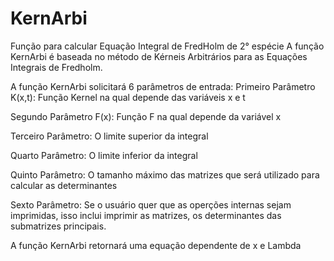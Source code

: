 # KernArbi
Função para calcular Equação Integral de FredHolm de 2° espécie
A função KernArbi é baseada no método de Kérneis Arbitrários para as Equações Integrais de Fredholm.

A função KernArbi solicitará 6 parâmetros de entrada:
Primeiro Parâmetro K(x,t):
	Função Kernel na qual depende das variáveis x e t

Segundo Parâmetro F(x):
	Função F na qual depende da variável x

Terceiro Parâmetro:
	O limite superior da integral

Quarto Parâmetro:
	O limite inferior da integral

Quinto Parâmetro:
	O tamanho máximo das matrizes que será utilizado para calcular as determinantes

Sexto Parâmetro:
	Se o usuário quer que as operções internas sejam imprimidas, isso inclui imprimir as matrizes, os determinantes das submatrizes principais.

A função KernArbi retornará uma equação dependente de x e Lambda
